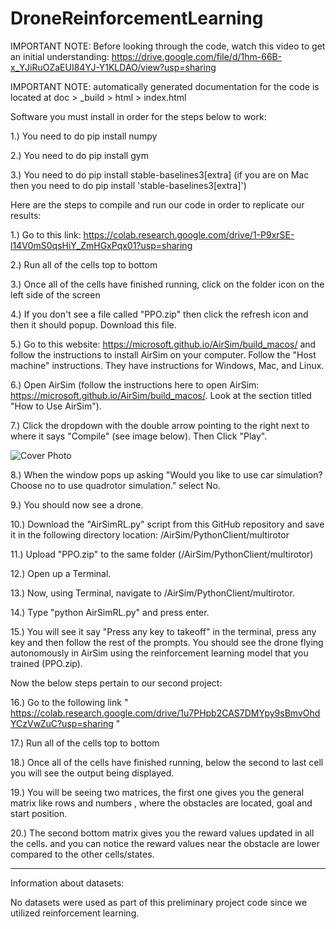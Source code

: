 # DroneReinforcementLearning

IMPORTANT NOTE: Before looking through the code, watch this video to get an initial understanding: https://drive.google.com/file/d/1hm-66B-x_YJiRuOZaEUI84YJ-Y1KLDAO/view?usp=sharing

IMPORTANT NOTE: automatically generated documentation for the code is located at doc > _build > html > index.html

Software you must install in order for the steps below to work:

1.) You need to do pip install numpy

2.) You need to do pip install gym

3.) You need to do pip install stable-baselines3[extra] (if you are on Mac then you need to do pip install 'stable-baselines3[extra]')


Here are the steps to compile and run our code in order to replicate our results:

1.) Go to this link: https://colab.research.google.com/drive/1-P9xrSE-l14V0mS0qsHiY_ZmHGxPqx01?usp=sharing

2.) Run all of the cells top to bottom

3.) Once all of the cells have finished running, click on the folder icon on the left side of the screen 

4.) If you don't see a file called "PPO.zip" then click the refresh icon and then it should popup. Download this file.

5.) Go to this website: https://microsoft.github.io/AirSim/build_macos/ and follow the instructions to install AirSim on your computer. Follow the "Host machine" instructions. They have instructions for Windows, Mac, and Linux.

6.) Open AirSim (follow the instructions here to open AirSim: https://microsoft.github.io/AirSim/build_macos/. Look at the section titled "How to Use AirSim").

7.) Click the dropdown with the double arrow pointing to the right next to where it says "Compile" (see image below). Then Click "Play".

![Cover Photo](/images/dropdown.png)

8.) When the window pops up asking "Would you like to use car simulation? Choose no to use quadrotor simulation." select No.

9.) You should now see a drone.

10.) Download the "AirSimRL.py" script from this GitHub repository and save it in the following directory location: /AirSim/PythonClient/multirotor

11.) Upload "PPO.zip" to the same folder (/AirSim/PythonClient/multirotor)

12.) Open up a Terminal.

13.) Now, using Terminal, navigate to /AirSim/PythonClient/multirotor.

14.) Type "python AirSimRL.py" and press enter.

15.) You will see it say "Press any key to takeoff" in the terminal, press any key and then follow the rest of the prompts. You should see the drone flying autonomously in AirSim using the reinforcement learning model that you trained (PPO.zip).

Now the below steps pertain to our second project:

16.) Go to the following link " https://colab.research.google.com/drive/1u7PHpb2CAS7DMYpy9sBmvOhdYCzVwZuC?usp=sharing "

17.) Run all of the cells top to bottom

18.) Once all of the cells have finished running, below the second to last cell you will see the output being displayed. 

19.) You will be seeing two matrices, the first one gives you the general matrix like rows and numbers , where the obstacles are located, goal and start position.

20.) The second bottom matrix gives you the reward values updated in all the cells. and you can notice the reward values near the obstacle are lower compared to the other cells/states.

-----------------------------------------------------------------------------------
Information about datasets:

No datasets were used as part of this preliminary project code since we utilized reinforcement learning.
